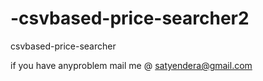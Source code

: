 -csvbased-price-searcher2
=========================

 csvbased-price-searcher
 
 if you have anyproblem mail me @ satyendera@gmail.com
